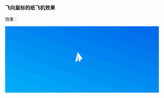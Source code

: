 ### 飞向鼠标的纸飞机效果

效果：

![cs](https://raw.githubusercontent.com/DW62/ImgStg/master/202304190901912.gif)

